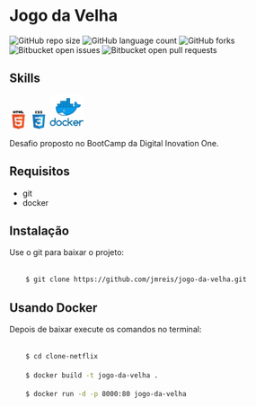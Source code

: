 # Jogo da Velha


<!---Esses são exemplos. Veja https://shields.io para outras pessoas ou para personalizar este conjunto de escudos. Você pode querer incluir dependências, status do projeto e informações de licença aqui--->

![GitHub repo size](https://img.shields.io/github/repo-size/jmreis/jogo-da-velha?style=for-the-badge)
![GitHub language count](https://img.shields.io/github/languages/count/jmreis/jogo-da-velha?style=for-the-badge)
![GitHub forks](https://img.shields.io/github/forks/jmreis/jogo-da-velha?style=for-the-badge)
![Bitbucket open issues](https://img.shields.io/bitbucket/issues/jmreis/jogo-da-velha?style=for-the-badge)
![Bitbucket open pull requests](https://img.shields.io/bitbucket/pr-raw/jmreis/jogo-da-velha?style=for-the-badge)

## Skills

<img height="32" src="https://raw.githubusercontent.com/github/explore/80688e429a7d4ef2fca1e82350fe8e3517d3494d/topics/html/html.png" alt="html"/>
<img height="32" src="https://raw.githubusercontent.com/github/explore/80688e429a7d4ef2fca1e82350fe8e3517d3494d/topics/css/css.png" alt="css"/>
<img height="60" src="https://raw.githubusercontent.com/github/explore/80688e429a7d4ef2fca1e82350fe8e3517d3494d/topics/docker/docker.png" alt="docker"/>


Desafio proposto no BootCamp da Digital Inovation One.


## Requisitos

- git
- docker


## Instalação

Use o git para baixar o projeto:

```bash

    $ git clone https://github.com/jmreis/jogo-da-velha.git


```

## Usando Docker

Depois de baixar execute os comandos no terminal:

```bash

    $ cd clone-netflix

    $ docker build -t jogo-da-velha .

    $ docker run -d -p 8000:80 jogo-da-velha
 

```